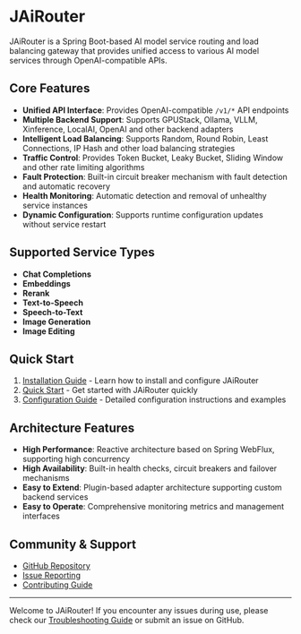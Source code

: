 # JAiRouter

JAiRouter is a Spring Boot-based AI model service routing and load balancing gateway that provides unified access to various AI model services through OpenAI-compatible APIs.

## Core Features

- **Unified API Interface**: Provides OpenAI-compatible `/v1/*` API endpoints
- **Multiple Backend Support**: Supports GPUStack, Ollama, VLLM, Xinference, LocalAI, OpenAI and other backend adapters
- **Intelligent Load Balancing**: Supports Random, Round Robin, Least Connections, IP Hash and other load balancing strategies
- **Traffic Control**: Provides Token Bucket, Leaky Bucket, Sliding Window and other rate limiting algorithms
- **Fault Protection**: Built-in circuit breaker mechanism with fault detection and automatic recovery
- **Health Monitoring**: Automatic detection and removal of unhealthy service instances
- **Dynamic Configuration**: Supports runtime configuration updates without service restart

## Supported Service Types

- **Chat Completions**
- **Embeddings**
- **Rerank**
- **Text-to-Speech**
- **Speech-to-Text**
- **Image Generation**
- **Image Editing**

## Quick Start

1. [Installation Guide](getting-started/installation.md) - Learn how to install and configure JAiRouter
2. [Quick Start](getting-started/quick-start.md) - Get started with JAiRouter quickly
3. [Configuration Guide](configuration/index.md) - Detailed configuration instructions and examples

## Architecture Features

- **High Performance**: Reactive architecture based on Spring WebFlux, supporting high concurrency
- **High Availability**: Built-in health checks, circuit breakers and failover mechanisms
- **Easy to Extend**: Plugin-based adapter architecture supporting custom backend services
- **Easy to Operate**: Comprehensive monitoring metrics and management interfaces

## Community & Support

- [GitHub Repository](https://github.com/Lincoln-cn/JAiRouter)
- [Issue Reporting](https://github.com/Lincoln-cn/JAiRouter/issues)
- [Contributing Guide](development/contributing.md)

---

Welcome to JAiRouter! If you encounter any issues during use, please check our [Troubleshooting Guide](troubleshooting/index.md) or submit an issue on GitHub.